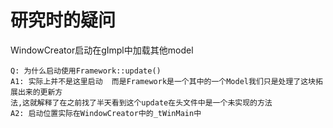 # 研究时的疑问

WindowCreator启动在gImpl中加载其他model

``` text
Q: 为什么启动使用Framework::update()
A1: 实际上并不是这里启动  而是Framework是一个其中的一个Model我们只是处理了这块拓展出来的更新方
法,这就解释了在之前找了半天看到这个update在头文件中是一个未实现的方法
A2: 启动位置实际在WindowCreator中的_tWinMain中
```
